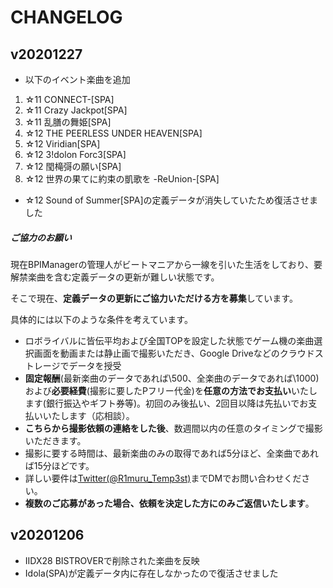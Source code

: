# CHANGELOG

## v20201227

- 以下のイベント楽曲を追加

1. ☆11 CONNECT-[SPA]
2. ☆11 Crazy Jackpot[SPA]
3. ☆11 乱膳の舞姫[SPA]
4. ☆12 THE PEERLESS UNDER HEAVEN[SPA]
5. ☆12 Viridian[SPA]
6. ☆12 3!dolon Forc3[SPA]
7. ☆12 閠槞彁の願い[SPA]
8. ☆12 世界の果てに約束の凱歌を -ReUnion-[SPA]

- ☆12 Sound of Summer[SPA]の定義データが消失していたため復活させました

##### ご協力のお願い

現在BPIManagerの管理人がビートマニアから一線を引いた生活をしており、要解禁楽曲を含む定義データの更新が難しい状態です。  

そこで現在、**定義データの更新にご協力いただける方を募集**しています。  

具体的には以下のような条件を考えています。

- ロボライバルに皆伝平均および全国TOPを設定した状態でゲーム機の楽曲選択画面を動画または静止画で撮影いただき、Google Driveなどのクラウドストレージでデータを授受
- **固定報酬**(最新楽曲のデータであれば\500、全楽曲のデータであれば\1000)および**必要経費**(撮影に要したPフリー代金)を**任意の方法でお支払い**いたします(銀行振込やギフト券等)。初回のみ後払い、2回目以降は先払いでお支払いいたします（応相談）。
- **こちらから撮影依頼の連絡をした後**、数週間以内の任意のタイミングで撮影いただきます。
- 撮影に要する時間は、最新楽曲のみの取得であれば5分ほど、全楽曲であれば15分ほどです。
- 詳しい要件は[Twitter(@R1muru_Temp3st)](https://twitter.com/R1muru_Temp3st)までDMでお問い合わせください。
- **複数のご応募があった場合、依頼を決定した方にのみご返信いたします**。

## v20201206
- IIDX28 BISTROVERで削除された楽曲を反映
- Idola(SPA)が定義データ内に存在しなかったので復活させました